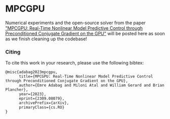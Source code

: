 # MPCGPU

Numerical experiments and the open-source solver from the paper ["MPCGPU: Real-Time Nonlinear Model Predictive Control through Preconditioned Conjugate Gradient on the GPU"](https://arxiv.org/abs/2309.08079) will be posted here as soon as we finish cleaning up the codebase!

### Citing
To cite this work in your research, please use the following bibtex:
```
@misc{adabag2023mpcgpu,
      title={MPCGPU: Real-Time Nonlinear Model Predictive Control through Preconditioned Conjugate Gradient on the GPU}, 
      author={Emre Adabag and Miloni Atal and William Gerard and Brian Plancher},
      year={2023},
      eprint={2309.08079},
      archivePrefix={arXiv},
      primaryClass={cs.RO}
}
```
